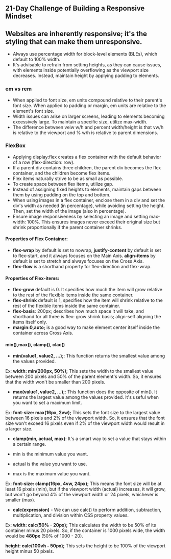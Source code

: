 ## 21-Day Challenge of Building a Responsive Mindset

## Websites are inherently responsive; it's the styling that can make them unresponsive.



- Always use percentage width for block-level elements (BLEs), which default to 100% width.
- It's advisable to refrain from setting heights, as they can cause issues, with elements inside potentially overflowing as the viewport size decreases. Instead, maintain height by applying padding to elements.


### em vs rem
- When applied to font size, em units compound relative to their parent's font size. When applied to padding or margin, em units are relative to the element's font size.
- Width issues can arise on larger screens, leading to elements becoming excessively large. To maintain a specific size, utilize max-width.
- The difference between veiw w/h and percent width/height is that vw/h is relative to the viewport and % w/h is relative to parent dimensions. 


### FlexBox

- Applying display:flex creates a flex container with the default behavior of a row (flex-direction: row).
- If a parent div contains three children, the parent div becomes the flex container, and the children become flex items.
- Flex items naturally strive to be as small as possible.
- To create space between flex items, utilize gap.
- Instead of assigning fixed heights to elements, maintain gaps between them by using padding on the top and bottom.
- When using images in a flex container, enclose them in a div and set the div's width as needed (in percentage), while avoiding setting the height. Then, set the width of the image (also in percentage).
- Ensure image responsiveness by selecting an image and setting max-width: 100%. This ensures images never exceed their original size but shrink proportionally if the parent container shrinks.


 #### Properties of Flex Container:
 - **flex-wrap** by default is set to nowrap, **justify-content** by default is set to flex-start, and it always focuses on the Main Axis. **align-items** by default is set to stretch and always focuses on the Cross Axis.
- **flex-flow** is a shorthand property for flex-direction and flex-wrap.

#### Properties of Flex-items:
- **flex-grow** default is 0. It specifies how much the item will grow relative to the rest of the flexible items inside the same container.
- **flex-shrink** default is 1, specifies how the item will shrink relative to the rest of the flexible items inside the same container.
- **flex-basis**: 200px; describes how much space it will take, and shorthand for all three is flex: grow shrink basis; align-self aligning the items itself only.
- **margin:0,auto;** is a good way to make element center itself inside the container across Cross Axis.

#### min(),max(), clamp(), clac()

- **min(value1, value2, ...);**: This function returns the smallest value among the values provided. 

Ex: **width: min(200px, 50%);** This sets the width to the smallest value between 200 pixels and 50% of the parent element's width. So, it ensures that the width won't be smaller than 200 pixels.

- **max(value1, value2, ...);**: This function does the opposite of min(). It returns the largest value among the values provided. It's useful when you want to set a maximum limit. 

Ex: **font-size: max(16px, 2vw);**
This sets the font size to the largest value between 16 pixels and 2% of the viewport width. So, it ensures that the font size won't exceed 16 pixels even if 2% of the viewport width would result in a larger size.




- **clamp(min, actual, max)**: It's a smart way to set a value that stays within a certain range.

- min is the minimum value you want.
- actual is the value you want to use.
- max is the maximum value you want.

Ex: **font-size: clamp(16px, 4vw, 24px);**
This means the font size will be at least 16 pixels (min), but if the viewport width (actual) increases, it will grow, but won't go beyond 4% of the viewport width or 24 pixels, whichever is smaller (max).


- **calc(expression)** - We can use calc() to perform addition, subtraction, multiplication, and division within CSS property values.

Ex: **width: calc(50% - 20px);** This calculates the width to be 50% of its container minus 20 pixels. So, if the container is 1000 pixels wide, the width would be **480px** (50% of 1000 - 20).

**height: calc(100vh - 50px);**
This sets the height to be 100% of the viewport height minus 50 pixels.




